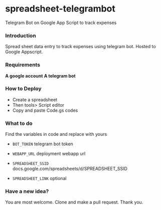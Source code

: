 # spreadsheet-telegrambot
Telegram Bot on Google App Script to track expenses

### Introduction
Spread sheet data entry to track expenses using telegram bot. Hosted to Google Appscript.

### Requirements
**A google account**
**A telegram bot**

### How to Deploy

* Create a spreadsheet
* Then tools> Script editor
* Copy and paste Code.gs codes

### What to do

Find the variables in code and replace with yours

* `BOT_TOKEN` telegram bot token

* `WEBAPP_URL` deployment webapp url

* `SPREADSHEET_SSID`  docs.google.com/spreadsheets/d/SPREADSHEET_SSID

* `SPREADSHEET_LINK` optional

### Have a new idea?

You are most welcome. Clone and make a pull request. Thank you.
